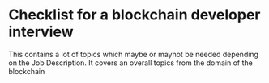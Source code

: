 # Checklist for a blockchain developer interview
This contains a lot of topics which maybe or maynot be needed depending on the Job Description. It covers an overall topics from the domain of the blockchain


